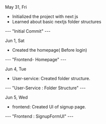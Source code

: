 May 31, Fri

- Initialized the project with next js
- Learned about basic nextjs folder structures

--- "Initial Commit" ---

Jun 1, Sat

- Created the homepage( Before login) 

--- "Frontend- Homepage" ---

Jun 4, Tue

- User-service: Created folder structure.

--- "User-Service : Folder Structure" ---

Jun 5, Wed

- frontend: Created UI of signup page.

--- "Frontend : SignupFormUI" ---